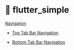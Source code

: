 # :rocket: flutter_simple

[Navigation](https://github.com/Goolpe/flutter_simple/blob/master/lib/examples/navigation/navigation.dart)

 - [Top Tab Bar Navigation](https://github.com/Goolpe/flutter_simple/blob/master/lib/examples/navigation/navigationTopTabBar.dart)

 - [Bottom Tab Bar Navigation](https://github.com/Goolpe/flutter_simple/blob/master/lib/examples/navigation/navigationBottomTabBar.dart)